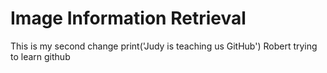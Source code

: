 # Image Information Retrieval

This is my second change
print('Judy is teaching us GitHub')
Robert trying to learn github

